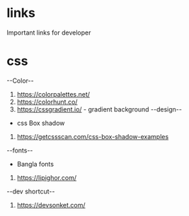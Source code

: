 # links
Important links for developer

# css
--Color--
1. https://colorpalettes.net/
2. https://colorhunt.co/
3. https://cssgradient.io/ - gradient background
--design--
* css Box shadow
1. https://getcssscan.com/css-box-shadow-examples

--fonts--
* Bangla fonts 
1. https://lipighor.com/

--dev shortcut--
1. https://devsonket.com/
